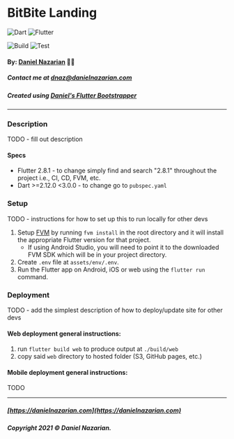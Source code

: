 # BitBite Landing

![Dart](https://img.shields.io/badge/dart-%230175C2.svg?style=for-the-badge&logo=dart&logoColor=white)
![Flutter](https://img.shields.io/badge/Flutter-%2302569B.svg?style=for-the-badge&logo=Flutter&logoColor=white)

![Build](https://github.com/Dan-Incorporated/bitbite_landing/actions/workflows/build.yml/badge.svg)
![Test](https://github.com/Dan-Incorporated/bitbite_landing/actions/workflows/test.yml/badge.svg)

#### By: [Daniel Nazarian](https://danielnazarian) 🐧👹

##### Contact me at <dnaz@danielnazarian.com>

##### Created using [Daniel's Flutter Bootstrapper](https://github.com/Dan-Incorporated/bitbite_landing)

-------------------------------------------------------

### Description

TODO - fill out description

#### Specs

- Flutter 2.8.1 - to change simply find and search "2.8.1" throughout the project i.e., CI, CD, FVM,
  etc.
- Dart >=2.12.0 <3.0.0 - to change go to `pubspec.yaml`

### Setup

TODO - instructions for how to set up this to run locally for other devs

1. Setup [FVM](https://github.com/leoafarias/fvm) by running `fvm install` in the root directory and
   it will install the appropriate Flutter version for that project.
    - If using Android Studio, you will need to point it to the downloaded FVM SDK which will be in
      your project directory.
2. Create `.env` file at `assets/env/.env`.
3. Run the Flutter app on Android, iOS or web using the `flutter run` command.

### Deployment

TODO - add the simplest description of how to deploy/update site for other devs

#### Web deployment general instructions:

1. run `flutter build web` to produce output at `./build/web`
2. copy said `web` directory to hosted folder (S3, GitHub pages, etc.)

#### Mobile deployment general instructions:

TODO

-------------------------------------------------------

##### [https://danielnazarian.com](https://danielnazarian.com)

##### Copyright 2021 © Daniel Nazarian.
